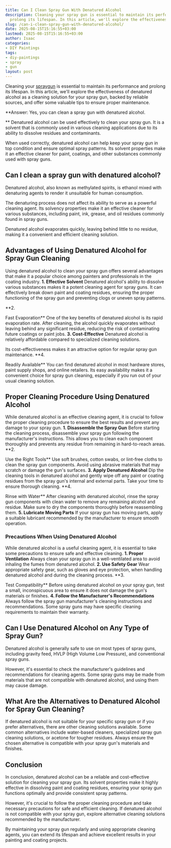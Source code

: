```yaml
---
title: Can I Clean Spray Gun With Denatured Alcohol
description: Cleaning your spray gun is essential to maintain its performance and
  prolong its lifespan. In this article, we'll explore the effectiveness of denatured...
slug: /can-i-clean-spray-gun-with-denatured-alcohol/
date: 2025-08-15T15:16:55+03:00
lastmod: 2025-08-15T15:16:55+03:00
author: Isaac
categories:
- DIY Paintings
tags:
- diy-paintings
- spray
- gun
layout: post
---
```

Cleaning your [spray](https://pestpolicy.com/can-you-clean-spray-gun-with-water/)[gun](https://pestpolicy.com/best-spray-gun-for-enamel-paint/) is essential to maintain its performance and prolong its lifespan. In this article, we'll explore the effectiveness of denatured alcohol as a cleaning solution for your spray gun, backed by reliable sources, and offer some valuable tips to ensure proper maintenance.

**Answer: Yes, you can clean a spray gun with denatured alcohol.

** Denatured alcohol can be used effectively to clean your spray gun. It is a solvent that is commonly used in various cleaning applications due to its ability to dissolve residues and contaminants.

When used correctly, denatured alcohol can help keep your spray gun in top condition and ensure optimal spray patterns. Its solvent properties make it an effective cleaner for paint, coatings, and other substances commonly used with spray guns.

##  Can I clean a spray gun with denatured alcohol?

Denatured alcohol, also known as methylated spirits, is ethanol mixed with denaturing agents to render it unsuitable for human consumption.

The denaturing process does not affect its ability to serve as a powerful cleaning agent. Its solvency properties make it an effective cleaner for various substances, including paint, ink, grease, and oil residues commonly found in spray guns.

Denatured alcohol evaporates quickly, leaving behind little to no residue, making it a convenient and efficient cleaning solution.

##  **Advantages of Using Denatured Alcohol for Spray Gun Cleaning**

Using denatured alcohol to clean your spray gun offers several advantages that make it a popular choice among painters and professionals in the coating industry. **1. Effective Solvent** Denatured alcohol's ability to dissolve various substances makes it a potent cleaning agent for spray guns. It can effectively break down paint and coating residues, ensuring the proper functioning of the spray gun and preventing clogs or uneven spray patterns.

**2.

Fast Evaporation** One of the key benefits of denatured alcohol is its rapid evaporation rate. After cleaning, the alcohol quickly evaporates without leaving behind any significant residue, reducing the risk of contaminating future coatings or paint jobs. **3. Cost-Effective** Denatured alcohol is relatively affordable compared to specialized cleaning solutions.

Its cost-effectiveness makes it an attractive option for regular spray gun maintenance. **4.

Readily Available** You can find denatured alcohol in most hardware stores, paint supply shops, and online retailers. Its easy availability makes it a convenient choice for spray gun cleaning, especially if you run out of your usual cleaning solution.

##  **Proper Cleaning Procedure Using Denatured Alcohol**

While denatured alcohol is an effective cleaning agent, it is crucial to follow the proper cleaning procedure to ensure the best results and prevent any damage to your spray gun. **1. Disassemble the Spray Gun** Before starting the cleaning process, disassemble your spray gun following the manufacturer's instructions. This allows you to clean each component thoroughly and prevents any residue from remaining in hard-to-reach areas. **2.

Use the Right Tools** Use soft brushes, cotton swabs, or lint-free cloths to clean the spray gun components. Avoid using abrasive materials that may scratch or damage the gun's surfaces. **3. Apply Denatured Alcohol** Dip the cleaning tools in denatured alcohol and gently wipe off any paint or coating residues from the spray gun's internal and external parts. Take your time to ensure thorough cleaning. **4.

Rinse with Water** After cleaning with denatured alcohol, rinse the spray gun components with clean water to remove any remaining alcohol and residue. Make sure to dry the components thoroughly before reassembling them. **5. Lubricate Moving Parts** If your spray gun has moving parts, apply a suitable lubricant recommended by the manufacturer to ensure smooth operation.

###  **Precautions When Using Denatured Alcohol**

While denatured alcohol is a useful cleaning agent, it is essential to take some precautions to ensure safe and effective cleaning. **1. Proper Ventilation** Always clean your spray gun in a well-ventilated area to avoid inhaling the fumes from denatured alcohol. **2. Use Safety Gear** Wear appropriate safety gear, such as gloves and eye protection, when handling denatured alcohol and during the cleaning process. **3.

Test Compatibility** Before using denatured alcohol on your spray gun, test a small, inconspicuous area to ensure it does not damage the gun's materials or finishes. **4. Follow the Manufacturer's Recommendations** Always follow the spray gun manufacturer's cleaning instructions and recommendations. Some spray guns may have specific cleaning requirements to maintain their warranty.

##  **Can I Use Denatured Alcohol on Any Type of Spray Gun?**

Denatured alcohol is generally safe to use on most types of spray guns, including gravity feed, HVLP (High Volume Low Pressure), and conventional spray guns.

However, it's essential to check the manufacturer's guidelines and recommendations for cleaning agents. Some spray guns may be made from materials that are not compatible with denatured alcohol, and using them may cause damage.

##  **What Are the Alternatives to Denatured Alcohol for Spray Gun Cleaning?**

If denatured alcohol is not suitable for your specific spray gun or if you prefer alternatives, there are other cleaning solutions available. Some common alternatives include water-based cleaners, specialized spray gun cleaning solutions, or acetone for tougher residues. Always ensure the chosen alternative is compatible with your spray gun's materials and finishes.

##  **Conclusion**

In conclusion, denatured alcohol can be a reliable and cost-effective solution for cleaning your spray gun. Its solvent properties make it highly effective in dissolving paint and coating residues, ensuring your spray gun functions optimally and provide consistent spray patterns.

However, it's crucial to follow the proper cleaning procedure and take necessary precautions for safe and efficient cleaning. If denatured alcohol is not compatible with your spray gun, explore alternative cleaning solutions recommended by the manufacturer.

By maintaining your spray gun regularly and using appropriate cleaning agents, you can extend its lifespan and achieve excellent results in your painting and coating projects.
